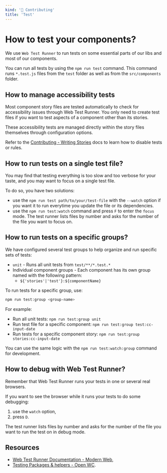 ```yaml
---
kind: '👋 Contributing'
title: 'Test'
---
```


# How to test your components?

We use `Web Test Runner` to run tests on some essential parts of our libs and most of our components.

You can run all tests by using the `npm run test` command.
This command runs `*.test.js` files from the `test` folder as well as from the `src/components` folder.

## How to manage accessibility tests

Most component story files are tested automatically to check for accessibility issues through Web Test Runner.
You only need to create test files if you want to test aspects of a component other than its stories.

These accessibility tests are managed directly within the story files themselves through configuration options.

Refer to the [Contributing - Writing Stories](👋-contributing-writing-stories--docs) docs to learn how to disable tests or rules.

## How to run tests on a single test file?

You may find that testing everything is too slow and too verbose for your taste, and you may want to focus on a single test file.

To do so, you have two solutions:

* use the `npm run test path/to/your/test-file` with the `--watch` option if you want it to run everytime you update the file or its dependencies.
* use the `npm run test:watch` command and press `F` to enter the `focus` mode. The test runner lists files by number and asks for the number of the file you want to focus on.

## How to run tests on a specific groups?

We have configured several test groups to help organize and run specific sets of tests:

* `unit` - Runs all unit tests from `test/**/*.test.*`
* Individual component groups - Each component has its own group named with the following pattern:
  * `${'stories'|'test'}:${componentName}`

To run tests for a specific group, use:

```bash
npm run test:group <group-name>
```

For example:
* Run all unit tests: `npm run test:group unit`
* Run test file for a specific component: `npm run test:group test:cc-input-date`
* Run tests for a specific component story: `npm run test:group stories:cc-input-date`

You can use the same logic with the `npm run test:watch:group` command for development.

## How to debug with Web Test Runner?

Remember that Web Test Runner runs your tests in one or several real browsers.

If you want to see the browser while it runs your tests to do some debugging:

1. use the `watch` option,
2. press `D`.

The test runner lists files by number and asks for the number of the file you want to run the test on in debug mode.

## Resources

* [Web Test Runner Documentation - Modern Web](https://modern-web.dev/docs/test-runner/overview/),
* [Testing Packages & helpers - Open WC](https://open-wc.org/docs/testing/testing-package/).
